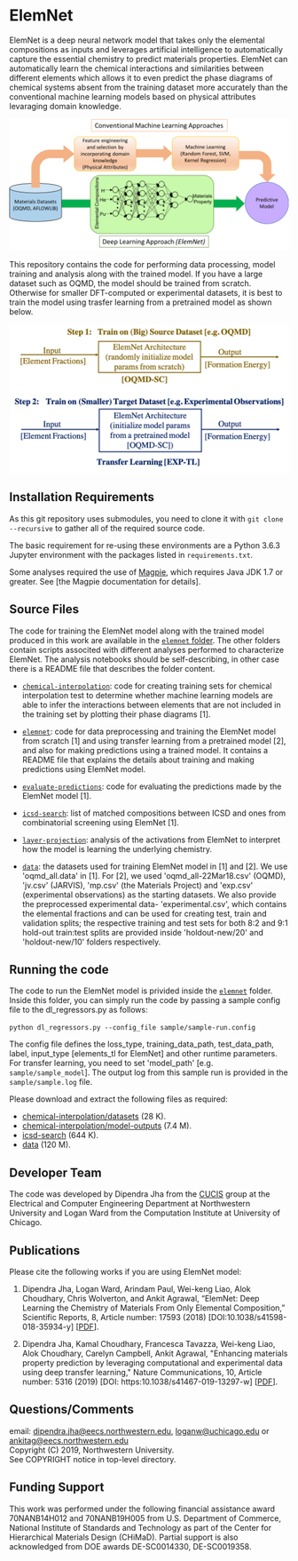 # ElemNet

ElemNet is a deep neural network model that takes only the elemental compositions as inputs and leverages artificial intelligence to automatically capture the essential chemistry to predict materials properties. ElemNet can automatically learn the chemical interactions and similarities between different elements which allows it to even predict the phase diagrams of chemical systems absent from the training dataset more accurately than the conventional machine learning models based on physical attributes levaraging domain knowledge.

<p align="center">
  <img src="images/oqmd_approach.png" width="600">
</p>


This repository contains the code for performing data processing, model training and analysis along with the trained model. If you have a large dataset such as OQMD, the model should be trained from scratch. Otherwise for smaller DFT-computed or experimental datasets, it is best to train the model using trasfer learning from a pretrained model as shown below.

<p align="center">
  <img src="images/ElemNet-TL.png" width="600">
</p>

## Installation Requirements

As this git repository uses submodules, you need to clone it with `git clone --recursive` to gather all of the required source code.

The basic requirement for re-using these environments are a Python 3.6.3 Jupyter environment with the packages listed in `requirements.txt`.

Some analyses required the use of [Magpie](https://bitbucket.org/wolverton/magpie), which requires Java JDK 1.7 or greater.
See [the Magpie documentation for details].

## Source Files

The code for training the ElemNet model along with the trained model produced in this work are available in the [`elemnet` folder](./elemnet). The other folders contain scripts associted with different analyses performed to characterize ElemNet. The analysis notebooks should be self-describing, in other case there is a README file that describes the folder content.

* [`chemical-interpolation`](./chemical-interpolation): code for creating training sets for chemical interpolation test to determine whether machine learning models are able to infer the interactions between elements that are not included in the training set by plotting their phase diagrams [1].

* [`elemnet`](./elemnet): code for data preprocessing and training the ElemNet model from scratch [1] and using transfer learning from a pretrained model [2], and also for making predictions using a trained model. It contains a README file that explains the details about training and making predictions using ElemNet model.

* [`evaluate-predictions`](./evaluate-predictions): code for evaluating the predictions made by the ElemNet model [1].

* [`icsd-search`](./icsd-search): list of matched compositions between ICSD and ones from combinatorial screening using ElemNet [1].

* [`layer-projection`](./layer-projection): analysis of the activations from ElemNet to interpret how the model is learning the underlying chemistry.

* [`data`](./data): the datasets used for training ElemNet model in [1] and [2]. We use 'oqmd_all.data' in [1]. For [2], we used 'oqmd_all-22Mar18.csv' (OQMD), 'jv.csv' (JARVIS), 'mp.csv' (the Materials Project) and 'exp.csv' (experimental observations) as the starting datasets. We also provide the preprocessed experimental data- 'experimental.csv', which contains the elemental fractions and can be used for creating test, train and validation splits; the respective training and test sets for both 8:2 and 9:1 hold-out train:test splits are provided inside 'holdout-new/20' and 'holdout-new/10' folders respectively.

## Running the code

The code to run the ElemNet model is privided inside the [`elemnet`](./elemnet) folder. Inside this folder, you can simply run the code by passing a sample config file to the dl_regressors.py as follows:

`python dl_regressors.py --config_file sample/sample-run.config`

The config file defines the loss_type, training_data_path, test_data_path, label, input_type [elements_tl for ElemNet] and other runtime parameters. For transfer learning, you need to set 'model_path' [e.g. `sample/sample_model`]. The output log
from this sample run is provided in the `sample/sample.log` file.

Please download and extract the following files as required:

  + [chemical-interpolation/datasets](http://cucis.ece.northwestern.edu/projects/DataSets/ElemNet/chemical-interpolation/datasets.tar.gz) (28 K).
  + [chemical-interpolation/model-outputs](http://cucis.ece.northwestern.edu/projects/DataSets/ElemNet/chemical-interpolation/model-outputs.tar.gz) (7.4 M).
  + [icsd-search](http://cucis.ece.northwestern.edu/projects/DataSets/ElemNet/icsd-search.tar.gz) (644 K).
  + [data](http://cucis.ece.northwestern.edu/projects/DataSets/ElemNet/data.tar.gz) (120 M).
  

## Developer Team

The code was developed by Dipendra Jha from the <a href="http://cucis.ece.northwestern.edu/">CUCIS</a> group at the Electrical and Computer Engineering Department at Northwestern University and Logan Ward from the Computation Institute at University of Chicago.



## Publications

Please cite the following works if you are using ElemNet model:

1. Dipendra Jha, Logan Ward, Arindam Paul, Wei-keng Liao, Alok Choudhary, Chris Wolverton, and Ankit Agrawal, “ElemNet: Deep Learning the Chemistry of Materials From Only Elemental Composition,” Scientific Reports, 8, Article number: 17593 (2018) [DOI:10.1038/s41598-018-35934-y]  [<a href="https://www.nature.com/articles/s41598-018-35934-y">PDF</a>].

2. Dipendra Jha, Kamal Choudhary, Francesca Tavazza, Wei-keng Liao, Alok Choudhary, Carelyn Campbell, Ankit Agrawal, "Enhancing materials property prediction by leveraging computational and experimental data using deep transfer learning," Nature Communications, 10, Article number: 5316 (2019) [DOI: https:10.1038/s41467-019-13297-w] [<a href="https://www.nature.com/articles/s41467-019-13297-w">PDF</a>].

## Questions/Comments

email: dipendra.jha@eecs.northwestern.edu, loganw@uchicago.edu or ankitag@eecs.northwestern.edu</br>
Copyright (C) 2019, Northwestern University.<br/>
See COPYRIGHT notice in top-level directory.


## Funding Support

This work was performed under the following financial assistance award 70NANB14H012 and 70NANB19H005 from U.S. Department of Commerce, National Institute of Standards and Technology as part of the Center for Hierarchical Materials Design (CHiMaD). Partial support is also acknowledged from DOE awards DE-SC0014330, DE-SC0019358.
